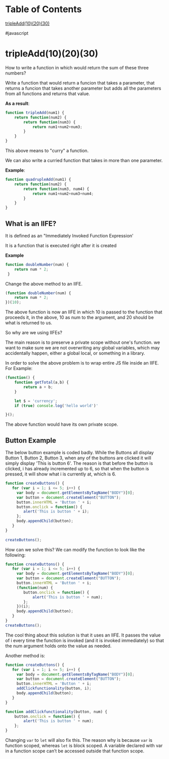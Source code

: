 # Table of Contents

[tripleAdd(10)(20)(30)](#tripleAdd(10)(20)(30))

#javascript
# tripleAdd(10)(20)(30)

How to write a function in which would return the sum of these three numbers?

Write a function that would return a funcion that takes a parameter, that returns a funcion that takes another parameter but adds all the parameters from all functions and returns that value. 

**As a result**:

```javascript
function tripleAdd(num1) {
    return function(num2) {
        return function(num3) {
            return num1+num2+num3;
        }
    }
}
```

This above means to "curry" a function.

We can also write a curried function that takes in more than one parameter.

**Example**:

```javascript
function quadrupleAdd(num1) {
    return function(num2) {
        return function(num3, num4) {
            return num1+num2+num3+num4;
        }
    }
}
```

## What is an IIFE?

It is defined as an "Immediately Invoked Function Expression'

It is a function that is executed right after it is created

**Example**

```js
function doubleNumber(num) {
    return num * 2;
 }
```

Change the above method to an IIFE.

```js
(function doubleNumber(num) {
    return num * 2;
})(10);
```

The above function is now an IIFE in which 10 is passed to the function that proceeds it, in the above, 10 as num to the argument, and 20 should be what is returned to us.

So why are we using IIFEs?

The main reason is to preserve a private scope without one's function. we want to make sure we are not overwriting any global variables, which may accidentally happen, either a global local, or something in a library.

In order to solve the above problem is to wrap entire JS file inside an IIFE. For Example:

```js
(function() {
    function getTotal(a,b) {
        return a + b;
    }

    let $ = 'currency';
    if (true) console.log('hello world')'

}();
```

The above function would have its own private scope.

## Button Example

The below button example is coded badly. While the Buttons all display Button 1, Button 2, Button 3, when any of the buttons are clicked it will simply display 'This is button 6'. The reason is that before the button is clicked, i has already incremented up to 6, so that when the button is pressed, it will show what i is currently at, which is 6.
```js
function createButtons() {
   for (var i = 1; i <= 5; i++) {
     var body = document.getElementsByTagName("BODY")[0];
     var button = document.createElement("BUTTON");
     button.innerHTML = 'Button ' + i;
     button.onclick = function() {
     	alert('This is button ' + i);
     };
     body.appendChild(button);
   }
}
 
createButtons();
```

How can we solve this? We can modify the function to look like the following:
```js
function createButtons() {
   for (var i = 1; i <= 5; i++) {
     var body = document.getElementsByTagName("BODY")[0];
     var button = document.createElement("BUTTON");
     button.innerHTML = 'Button ' + i;
     (function(num) {
     	button.onclick = function() {
     		alert('This is button ' + num);
     	};
     })(i);
     body.appendChild(button);
   }
}
createButtons();
```
The cool thing about this solution is that it uses an IIFE. It passes the value of i every time the function is invoked (and it is invoked immediately) so that the num argument holds onto the value as needed.

Another method is:
```js
function createButtons() {
   for (var i = 1; i <= 5; i++) {
     var body = document.getElementsByTagName("BODY")[0];
     var button = document.createElement("BUTTON");
     button.innerHTML = 'Button ' + i;
     addClickfunctionality(button, i);
     body.appendChild(button);
   }
}

function addClickfunctionality(button, num) {
	button.onclick = function() {
    	alert('This is button ' + num);
    };
}
```

Changing `var` to `let` will also fix this. The reason why is because `var` is function scoped, whereas `let` is block scoped.  A variable declared with var in a function scope can’t be accessed outside that function scope.
